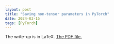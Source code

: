 ```yaml
---
layout: post
title: "Saving non-tensor parameters in PyTorch"
date: 2024-03-15
tags: [PyTorch]
---
```


The write-up is in LaTeX.
<a href="https://github.com/BilinSun/BilinSun.github.io/blob/main/_posts/2024-03-15-PyTorch-save-non-tensor-parameters/main.pdf" class="image fit">The PDF file.</a>